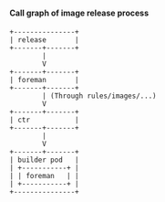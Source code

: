 #### Call graph of image release process

    +---------------+
    | release       |
    +-------+-------+
            |
            V
    +-------+-------+
    | foreman       |
    +-------+-------+
            | (Through rules/images/...)
            V
    +-------+-------+
    | ctr           |
    +-------+-------+
            |
            V
    +-------+-------+
    | builder pod   |
    | +-----------+ |
    | | foreman   | |
    | +-----------+ |
    +---------------+
